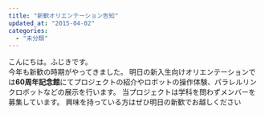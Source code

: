 ```yaml
---
title: "新歓オリエンテーション告知"
updated_at: "2015-04-02"
categories: 
  - "未分類"
---
```


こんにちは。ふじきです。  
今年も新歓の時期がやってきました。 明日の新入生向けオリエンテーションでは**60周年記念館**にてプロジェクトの紹介やロボットの操作体験、パラレルリンクロボットなどの展示を行います。 当プロジェクトは学科を問わずメンバーを募集しています。 興味を持っている方はぜひ明日の新歓でお越しください
